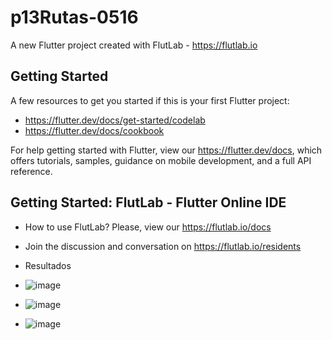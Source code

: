 # p13Rutas-0516

A new Flutter project created with FlutLab - https://flutlab.io

## Getting Started

A few resources to get you started if this is your first Flutter project:

- https://flutter.dev/docs/get-started/codelab
- https://flutter.dev/docs/cookbook

For help getting started with Flutter, view our
https://flutter.dev/docs, which offers tutorials,
samples, guidance on mobile development, and a full API reference.

## Getting Started: FlutLab - Flutter Online IDE

- How to use FlutLab? Please, view our https://flutlab.io/docs
- Join the discussion and conversation on https://flutlab.io/residents

- Resultados
- ![image](https://github.com/abrilmunozzapata1/Act14-6J-0516/assets/143549033/6556e810-2b4c-4a9c-a35d-1d6b25d9cf1b)
- ![image](https://github.com/abrilmunozzapata1/Act14-6J-0516/assets/143549033/7c3d2be8-5812-4f84-981f-1765e13e55fa)
- ![image](https://github.com/abrilmunozzapata1/Act14-6J-0516/assets/143549033/d31bd31f-c8c7-4b27-a1b3-38c1686b0a38)




